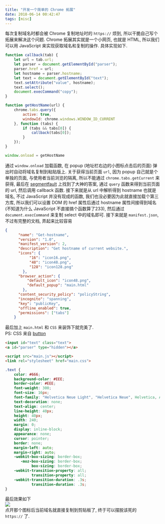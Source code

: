 ```yaml
---
title: "开发一个简单的 Chrome 拓展"
date: 2018-06-14 00:42:47
tags: [misc]
---
```


每次复制域名时都会被 Chrome 复制地址时的 `https://` 烦到, 所以干脆自己写个拓展来解决这个问题. Chrome 拓展其实就是一个小网页, 也就是 HTML, 所以我们可以用 JavaScript 来实现获取域名和复制的操作. 具体实现如下.

<!-- more -->

```js
function callback(tab) {
    let url = tab.url;
    let parser = document.getElementById("parser");
    parser.href = url;
    let hostname = parser.hostname;
    let text = document.getElementById("text");
    text.setAttribute("value", hostname);
    text.select();
    document.execCommand("copy");
}

function getHostName(url) {
    chrome.tabs.query({
        active: true,
        windowId: chrome.windows.WINDOW_ID_CURRENT
    }, function (tabs) {
        if (tabs && tabs[0]) {
            callback(tabs[0]);
        }
    });
}

window.onload = getHostName
```

通过 `window.onload` 加载函数, 在 popup (地址栏右边的小图标点击后的页面) 弹出时自动将域名复制到粘贴版上. 关于获得当前页面 `url`, 因为 popup 自己就是个单独的页面, 与使用者当前浏览的隔离, 所以不能通过 `chrome.tabs.getCurrent` 来获得, 最后在 [segmentfault](https://segmentfault.com/q/1010000005570850/a-1020000005590533) 上找到了大神的答案, 通过 `query` 函数来得到当前页面的 url, 然后调用 callback 函数. 接下来就是从 url 中解析得到 hostname 也就是域名, 不过 JavaScript 并没有现成的函数, 我们也没必要因为此就直接加载个第三方库, 所以我们可以设置 DOM 的 href 属性后通过 hostname 属性间接得到域名 (不知道为什么 JavaScript 不直接搞个函数算了233), 然后通过 `document.execCommand` 来复制 select 中的域名即可. 接下来就是 `manifest.json`, 不过有完整的文档, 弄起来比较容易  

```json
{
      "name": "Get-hostname",
      "version": "1.0",
      "manifest_version": 2,
      "description": "Get hostname of current website.",
      "icons": {
           "16": "icon16.png",
           "48": "icon48.png",
           "128": "icon128.png" 
        },
      "browser_action": {
          "default_icon": "icon48.png",
          "default_popup": "main.html"
        },
      "content_security_policy": "policyString",
      "incognito": "spanning",
      "key": "publicKey",
      "offline_enabled": true,
      "permissions": ["tabs"]
    }
```

最后加上 `main.html` 和 `CSS` 来装饰下就完美了.  
PS: CSS 来自 [button](http://www.bootcss.com/p/buttons/)

```html
<input id="text" class="text">
<a id="parser" type="hidden"></a>

<script src="main.js"></script>
<link rel="stylesheet" href="main.css">
```
```css
.text {
    color: #666;
    background-color: #EEE;
    border-color: #EEE;
    font-weight: 300;
    font-size: 16px;
    font-family: "Helvetica Neue Light", "Helvetica Neue", Helvetica, Arial, "Lucida Grande", sans-serif;
    text-decoration: none;
    text-align: center;
    line-height: 40px;
    height: 40px;
    width: 240;
    margin: 0;
    display: inline-block;
    appearance: none;
    cursor: pointer;
    border: none;
    margin-left: auto; 
    margin-right: auto;
    -webkit-box-sizing: border-box;
       -moz-box-sizing: border-box;
            box-sizing: border-box;
    -webkit-transition-property: all;
            transition-property: all;
    -webkit-transition-duration: .3s;
            transition-duration: .3s;
}
```

最后效果如下  
![](https://i.loli.net/2019/03/08/5c82677b223c6.jpg)  
点开那个图标后当前域名就直接复制到剪贴板了, 终于可以摆脱该死的 `https://` 了.